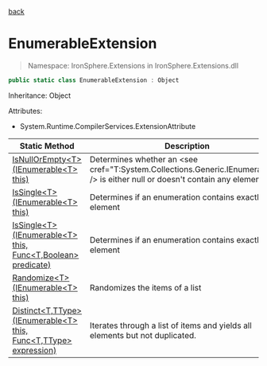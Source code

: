 ﻿[back](/IronSphere.Extensions/types)

# EnumerableExtension

> Namespace: IronSphere.Extensions in  IronSphere.Extensions.dll



```csharp
public static class EnumerableExtension : Object
```
Inheritance: Object



Attributes:
        
* System.Runtime.CompilerServices.ExtensionAttribute




| Static Method | Description |
| --- | --- |
| [IsNullOrEmpty&lt;T&gt;(IEnumerable&lt;T&gt; this)](EnumerableExtension_IsNullOrEmpty-T-(IEnumerable-T-)) | Determines whether an &lt;see cref=&quot;T:System.Collections.Generic.IEnumerable`1&quot; /&gt; is either null or doesn&#39;t contain any elements |
| [IsSingle&lt;T&gt;(IEnumerable&lt;T&gt; this)](EnumerableExtension_IsSingle-T-(IEnumerable-T-)) | Determines if an enumeration contains exactly one element |
| [IsSingle&lt;T&gt;(IEnumerable&lt;T&gt; this, Func&lt;T,Boolean&gt; predicate)](EnumerableExtension_IsSingle-T-(IEnumerable-T-,Func-T,Boolean-)) | Determines if an enumeration contains exactly one element |
| [Randomize&lt;T&gt;(IEnumerable&lt;T&gt; this)](EnumerableExtension_Randomize-T-(IEnumerable-T-)) | Randomizes the items of a list |
| [Distinct&lt;T,TType&gt;(IEnumerable&lt;T&gt; this, Func&lt;T,TType&gt; expression)](EnumerableExtension_Distinct-T,TType-(IEnumerable-T-,Func-T,TType-)) | Iterates through a list of items and yields all elements but not duplicated. |
